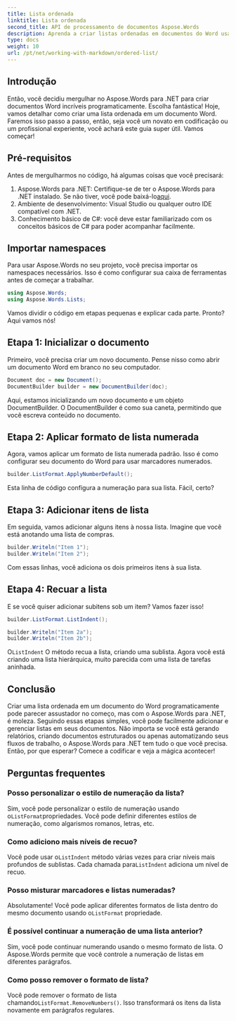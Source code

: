 ```yaml
---
title: Lista ordenada
linktitle: Lista ordenada
second_title: API de processamento de documentos Aspose.Words
description: Aprenda a criar listas ordenadas em documentos do Word usando o Aspose.Words para .NET com nosso guia passo a passo. Perfeito para automatizar a criação de documentos.
type: docs
weight: 10
url: /pt/net/working-with-markdown/ordered-list/
---
```

## Introdução

Então, você decidiu mergulhar no Aspose.Words para .NET para criar documentos Word incríveis programaticamente. Escolha fantástica! Hoje, vamos detalhar como criar uma lista ordenada em um documento Word. Faremos isso passo a passo, então, seja você um novato em codificação ou um profissional experiente, você achará este guia super útil. Vamos começar!

## Pré-requisitos

Antes de mergulharmos no código, há algumas coisas que você precisará:

1. Aspose.Words para .NET: Certifique-se de ter o Aspose.Words para .NET instalado. Se não tiver, você pode baixá-lo[aqui](https://releases.aspose.com/words/net/).
2. Ambiente de desenvolvimento: Visual Studio ou qualquer outro IDE compatível com .NET.
3. Conhecimento básico de C#: você deve estar familiarizado com os conceitos básicos de C# para poder acompanhar facilmente.

## Importar namespaces

Para usar Aspose.Words no seu projeto, você precisa importar os namespaces necessários. Isso é como configurar sua caixa de ferramentas antes de começar a trabalhar.

```csharp
using Aspose.Words;
using Aspose.Words.Lists;
```

Vamos dividir o código em etapas pequenas e explicar cada parte. Pronto? Aqui vamos nós!

## Etapa 1: Inicializar o documento

Primeiro, você precisa criar um novo documento. Pense nisso como abrir um documento Word em branco no seu computador.

```csharp
Document doc = new Document();
DocumentBuilder builder = new DocumentBuilder(doc);
```

Aqui, estamos inicializando um novo documento e um objeto DocumentBuilder. O DocumentBuilder é como sua caneta, permitindo que você escreva conteúdo no documento.

## Etapa 2: Aplicar formato de lista numerada

Agora, vamos aplicar um formato de lista numerada padrão. Isso é como configurar seu documento do Word para usar marcadores numerados.

```csharp
builder.ListFormat.ApplyNumberDefault();
```

Esta linha de código configura a numeração para sua lista. Fácil, certo?

## Etapa 3: Adicionar itens de lista

Em seguida, vamos adicionar alguns itens à nossa lista. Imagine que você está anotando uma lista de compras.

```csharp
builder.Writeln("Item 1");
builder.Writeln("Item 2");
```

Com essas linhas, você adiciona os dois primeiros itens à sua lista.

## Etapa 4: Recuar a lista

E se você quiser adicionar subitens sob um item? Vamos fazer isso!

```csharp
builder.ListFormat.ListIndent();

builder.Writeln("Item 2a");
builder.Writeln("Item 2b");
```

 O`ListIndent` O método recua a lista, criando uma sublista. Agora você está criando uma lista hierárquica, muito parecida com uma lista de tarefas aninhada.

## Conclusão

Criar uma lista ordenada em um documento do Word programaticamente pode parecer assustador no começo, mas com o Aspose.Words para .NET, é moleza. Seguindo essas etapas simples, você pode facilmente adicionar e gerenciar listas em seus documentos. Não importa se você está gerando relatórios, criando documentos estruturados ou apenas automatizando seus fluxos de trabalho, o Aspose.Words para .NET tem tudo o que você precisa. Então, por que esperar? Comece a codificar e veja a mágica acontecer!

## Perguntas frequentes

### Posso personalizar o estilo de numeração da lista?  
 Sim, você pode personalizar o estilo de numeração usando o`ListFormat`propriedades. Você pode definir diferentes estilos de numeração, como algarismos romanos, letras, etc.

### Como adiciono mais níveis de recuo?  
 Você pode usar o`ListIndent` método várias vezes para criar níveis mais profundos de sublistas. Cada chamada para`ListIndent` adiciona um nível de recuo.

### Posso misturar marcadores e listas numeradas?  
 Absolutamente! Você pode aplicar diferentes formatos de lista dentro do mesmo documento usando o`ListFormat` propriedade.

### É possível continuar a numeração de uma lista anterior?  
Sim, você pode continuar numerando usando o mesmo formato de lista. O Aspose.Words permite que você controle a numeração de listas em diferentes parágrafos.

### Como posso remover o formato de lista?  
 Você pode remover o formato de lista chamando`ListFormat.RemoveNumbers()`. Isso transformará os itens da lista novamente em parágrafos regulares.